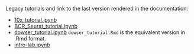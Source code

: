 Legacy tutorials and link to the last version rendered in the documentation:

* [10x_tutorial.ipynb](https://immcantation.readthedocs.io/en/4.4.0/tutorials/10x_tutorial.html)
* [BCR_Seurat_tutorial.ipynb](https://immcantation.readthedocs.io/en/4.4.0/tutorials/BCR_Seurat_tutorial.html)
* [dowser_tutorial.ipynb](https://immcantation.readthedocs.io/en/4.4.0/tutorials/dowser_tutorial.html) `dowser_tutorial.Rmd` is the equivalent version in .Rmd format.
* [intro-lab.ipynb](https://immcantation.readthedocs.io/en/4.4.0/tutorials/intro-lab.html)